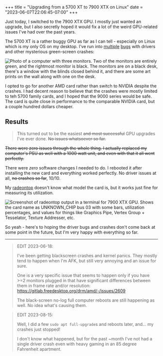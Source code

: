 +++
title = "Upgrading from a 5700 XT to 7900 XTX on Linux"
date = "2023-06-07T22:06:45-07:00"
+++

Just today, I switched to the 7900 XTX GPU.  I mostly just wanted an upgrade, but I also secretly hoped it would fix a lot of the weird GPU-related issues I've had over the past years.

The 5700 XT is a rather buggy GPU as far as I can tell - especially on Linux which is my only OS on my desktop.  I've run into [multiple](https://gitlab.freedesktop.org/drm/amd/-/issues/2173#note_1595510) [bugs](https://gitlab.freedesktop.org/drm/amd/-/issues/1915#note_1597223) with drivers and other mysterious green-screen crashes:

![Photo of a computer with three monitors.  Two of the monitors are entirely green, and the rightmost monitor is black.  The monitors are on a black desk, there's a window with the blinds closed behind it, and there are some art prints on the wall along with one on the desk.](https://ameo.link/u/azq.jpg)

I opted to go for another AMD card rather than switch to NVIDIA despite the crashes.  I had decent reason to believe that the crashes were mostly limited to teh 5700 family cards, and I hoped that the 9000 series would be safe.  The card is quite close in performance to the comparable NVIDIA card, but a couple hundred dollars cheaper.

## Results

> This turned out to be the easiest ~~and most successful~~ GPU upgrades I've ever done. ~~No issues whatsoever so far.~~

~~There were zero issues through the whole thing.  I actually replaced my computer's PSU as well with a 1000 watt unit, and even with that it all went perfectly.~~

There were _zero_ software changes I needed to do.  I rebooted it after installing the new card and everything worked perfectly.  No driver issues at all, ~~no crashes so far~~, 10/10.

My [radeontop](https://github.com/clbr/radeontop) doesn't know what model the card is, but it works just fine for measuring its utilization.

![Screenshot of radeontop output in a terminal for 7900 XTX GPU.  Shows the card name as UNKNOWN_CHIP bus 03 with some bars, utilization percentages, and values for things like Graphics Pipe, Vertex Group + Tesselator, Texture Addresser, etc.](https://i.ameo.link/b6i.png)

So yeah - here's to hoping the driver bugs and crashes don't come back at some point in the future, but I'm very happy with everything so far.

---

> EDIT 2023-06-18:
>
> I've been getting blackscreen crashes and kernel panics.  They mostly tend to happen when I'm AFK, but still very annoying and an issue for sure.
>
> One is a very specific issue that seems to happen only if you have >=2 monitors plugged in that have significant differences between them in frame rate and/or resolution: <https://gitlab.freedesktop.org/drm/amd/-/issues/2609>
>
> The black-screen no-log full computer reboots are still happening as well.  No idea what's causing them.

> EDIT 2023-08-15:
>
> Well, I did a few `sudo apt full-upgrade`s and reboots later, and... my crashes just stopped!
>
> I don't know what happened, but for the past ~month I've not had a single driver crash even with heavy gaming in an 85 degree Fahrenheit apartment.
